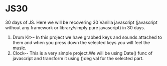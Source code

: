 # JS30
30 days of JS.
Here we will be recovering 30 Vanilla javascript (javascript without any framework or library/simply pure javascript) in 30 days.
1) Drum Kit--
In this project we have grabbed keys and sounds attached to them and when you press down the selected keys you will feel the music.
2) Clock--
This is a very simple project.We will be using Date() func of javascript and transform it using ()deg val for the selected part. 

